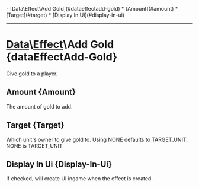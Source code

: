 <div id="toc" markdown="1">
- [Data\Effect\Add Gold](#dataeffectadd-gold)
  * [Amount](#amount)
  * [Target](#target)
  * [Display In Ui](#display-in-ui)

</div>

***

# [](dcei.engine.proto.Effect.add_gold)**[Data](Data)\\[Effect](Data-Effect)\Add Gold** {dataEffectAdd-Gold}

[](manual-wiki-start)
Give gold to a player.
[](manual-wiki-end)

## [](dcei.engine.proto.EffectAddGold.amount)**Amount** {Amount}
The amount of gold to add.

[](manual-wiki-start)

[](manual-wiki-end)

## [](dcei.engine.proto.EffectAddGold.target)**Target** {Target}
Which unit's owner to give gold to. Using NONE defaults to TARGET_UNIT. NONE is TARGET_UNIT

[](manual-wiki-start)

[](manual-wiki-end)

## [](dcei.engine.proto.EffectAddGold.display_in_ui)**Display In Ui** {Display-In-Ui}
If checked, will create UI ingame when the effect is created.

[](manual-wiki-start)

[](manual-wiki-end)

